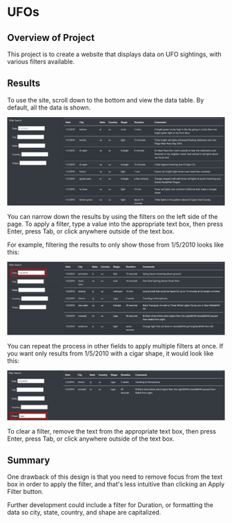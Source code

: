 # UFOs

## Overview of Project
This project is to create a website that displays data on UFO sightings, with various filters available.

## Results
To use the site, scroll down to the bottom and view the data table.  By default, all the data is shown.

![Default Table](/static/images/DefaultTable.png)

You can narrow down the results by using the filters on the left side of the page.  To apply a filter, type a value into the appropriate text box, then press Enter, press Tab, or click anywhere outside of the text box.

For example, filtering the results to only show those from 1/5/2010 looks like this:

![Table Filtered By Date](/static/images/TableWithDateFilter.png)

You can repeat the process in other fields to apply multiple filters at once.  If you want only results from 1/5/2010 with a cigar shape, it would look like this:

![Table With Multiple Filters](/static/images/TableWithMultipleFilters.png)

To clear a filter, remove the text from the appropriate text box, then press Enter, press Tab, or click anywhere outside of the text box.

## Summary

One drawback of this design is that you need to remove focus from the text box in order to apply the filter, and that's less intuitive than clicking an Apply Filter button.

Further development could include a filter for Duration, or formatting the data so city, state, country, and shape are capitalized.